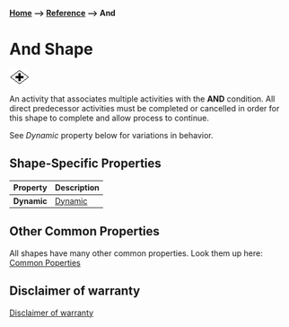 __[Home](/) --> [Reference](/ref) --> And__

# And Shape

![And](media/And.png)

An activity that associates multiple activities with the **AND** condition. 
All direct predecessor activities must be completed or cancelled in order for this shape to complete and allow process to continue.

See *Dynamic* property below for variations in behavior.

## Shape-Specific Properties

| Property | Description |
| -------- | ----------- |
| __Dynamic__ | [Dynamic](common/Dynamic.md) |


## Other Common Properties
All shapes have many other common properties. Look them up here: [Common Poperties](common/README.md)

## Disclaimer of warranty

[Disclaimer of warranty](../guides/common/DisclaimerOfWarranty.md)
